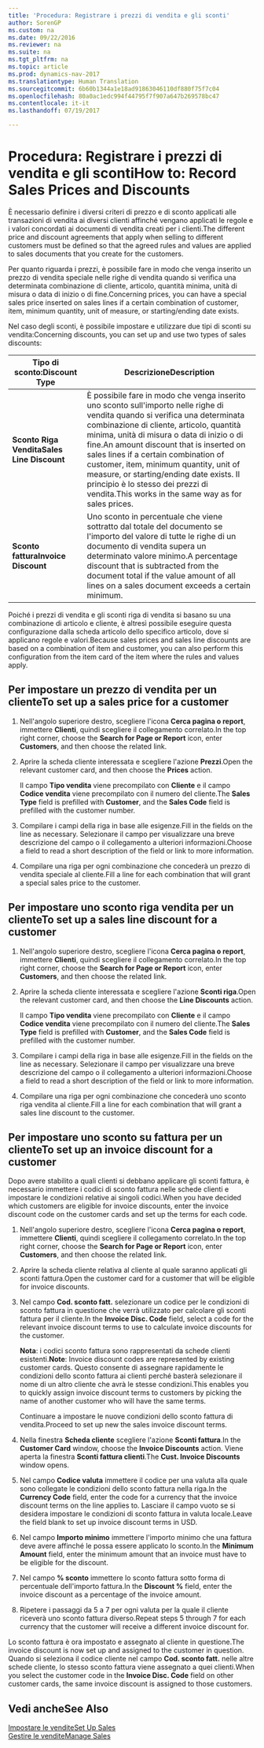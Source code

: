 ```yaml
---
title: 'Procedura: Registrare i prezzi di vendita e gli sconti'
author: SorenGP
ms.custom: na
ms.date: 09/22/2016
ms.reviewer: na
ms.suite: na
ms.tgt_pltfrm: na
ms.topic: article
ms.prod: dynamics-nav-2017
ms.translationtype: Human Translation
ms.sourcegitcommit: 6b60b1344a1e18ad91863046110df880f75f7c04
ms.openlocfilehash: 80a0ac1edc994f44795f7f907a647b269578bc47
ms.contentlocale: it-it
ms.lasthandoff: 07/19/2017

---
```


# <a name="how-to-record-sales-prices-and-discounts"></a><span data-ttu-id="f54e2-102">Procedura: Registrare i prezzi di vendita e gli sconti</span><span class="sxs-lookup"><span data-stu-id="f54e2-102">How to: Record Sales Prices and Discounts</span></span>
<span data-ttu-id="f54e2-103">È necessario definire i diversi criteri di prezzo e di sconto applicati alle transazioni di vendita ai diversi clienti affinché vengano applicati le regole e i valori concordati ai documenti di vendita creati per i clienti.</span><span class="sxs-lookup"><span data-stu-id="f54e2-103">The different price and discount agreements that apply when selling to different customers must be defined so that the agreed rules and values are applied to sales documents that you create for the customers.</span></span>

<span data-ttu-id="f54e2-104">Per quanto riguarda i prezzi, è possibile fare in modo che venga inserito un prezzo di vendita speciale nelle righe di vendita quando si verifica una determinata combinazione di cliente, articolo, quantità minima, unità di misura o data di inizio o di fine.</span><span class="sxs-lookup"><span data-stu-id="f54e2-104">Concerning prices, you can have a special sales price inserted on sales lines if a certain combination of customer, item, minimum quantity, unit of measure, or starting/ending date exists.</span></span>

<span data-ttu-id="f54e2-105">Nel caso degli sconti, è possibile impostare e utilizzare due tipi di sconti su vendita:</span><span class="sxs-lookup"><span data-stu-id="f54e2-105">Concerning discounts, you can set up and use two types of sales discounts:</span></span>

|<span data-ttu-id="f54e2-106">Tipo di sconto:</span><span class="sxs-lookup"><span data-stu-id="f54e2-106">Discount Type</span></span> |<span data-ttu-id="f54e2-107">Descrizione</span><span class="sxs-lookup"><span data-stu-id="f54e2-107">Description</span></span> |
|--------------|------------|
|<span data-ttu-id="f54e2-108">**Sconto Riga Vendita**</span><span class="sxs-lookup"><span data-stu-id="f54e2-108">**Sales Line Discount**</span></span>|<span data-ttu-id="f54e2-109">È possibile fare in modo che venga inserito uno sconto sull'importo nelle righe di vendita quando si verifica una determinata combinazione di cliente, articolo, quantità minima, unità di misura o data di inizio o di fine.</span><span class="sxs-lookup"><span data-stu-id="f54e2-109">An amount discount that is inserted on sales lines if a certain combination of customer, item, minimum quantity, unit of measure, or starting/ending date exists.</span></span> <span data-ttu-id="f54e2-110">Il principio è lo stesso dei prezzi di vendita.</span><span class="sxs-lookup"><span data-stu-id="f54e2-110">This works in the same way as for sales prices.</span></span>|
|<span data-ttu-id="f54e2-111">**Sconto fattura**</span><span class="sxs-lookup"><span data-stu-id="f54e2-111">**Invoice Discount**</span></span>|<span data-ttu-id="f54e2-112">Uno sconto in percentuale che viene sottratto dal totale del documento se l'importo del valore di tutte le righe di un documento di vendita supera un determinato valore minimo.</span><span class="sxs-lookup"><span data-stu-id="f54e2-112">A percentage discount that is subtracted from the document total if the value amount of all lines on a sales document exceeds a certain minimum.</span></span>|

<span data-ttu-id="f54e2-113">Poiché i prezzi di vendita e gli sconti riga di vendita si basano su una combinazione di articolo e cliente, è altresì possibile eseguire questa configurazione dalla scheda articolo dello specifico articolo, dove si applicano regole e valori.</span><span class="sxs-lookup"><span data-stu-id="f54e2-113">Because sales prices and sales line discounts are based on a combination of item and customer, you can also perform this configuration from the item card of the item where the rules and values apply.</span></span>

## <a name="to-set-up-a-sales-price-for-a-customer"></a><span data-ttu-id="f54e2-114">Per impostare un prezzo di vendita per un cliente</span><span class="sxs-lookup"><span data-stu-id="f54e2-114">To set up a sales price for a customer</span></span>
1. <span data-ttu-id="f54e2-115">Nell'angolo superiore destro, scegliere l'icona **Cerca pagina o report**, immettere **Clienti**, quindi scegliere il collegamento correlato.</span><span class="sxs-lookup"><span data-stu-id="f54e2-115">In the top right corner, choose the **Search for Page or Report** icon, enter **Customers**, and then choose the related link.</span></span>
2. <span data-ttu-id="f54e2-116">Aprire la scheda cliente interessata e scegliere l'azione **Prezzi**.</span><span class="sxs-lookup"><span data-stu-id="f54e2-116">Open the relevant customer card, and then choose the **Prices** action.</span></span>

    <span data-ttu-id="f54e2-117">Il campo **Tipo vendita** viene precompilato con **Cliente** e il campo **Codice vendita** viene precompilato con il numero del cliente.</span><span class="sxs-lookup"><span data-stu-id="f54e2-117">The **Sales Type** field is prefilled with **Customer**, and the **Sales Code** field is prefilled with the customer number.</span></span>
3. <span data-ttu-id="f54e2-118">Compilare i campi della riga in base alle esigenze.</span><span class="sxs-lookup"><span data-stu-id="f54e2-118">Fill in the fields on the line as necessary.</span></span> <span data-ttu-id="f54e2-119">Selezionare il campo per visualizzare una breve descrizione del campo o il collegamento a ulteriori informazioni.</span><span class="sxs-lookup"><span data-stu-id="f54e2-119">Choose a field to read a short description of the field or link to more information.</span></span>
4. <span data-ttu-id="f54e2-120">Compilare una riga per ogni combinazione che concederà un prezzo di vendita speciale al cliente.</span><span class="sxs-lookup"><span data-stu-id="f54e2-120">Fill a line for each combination that will grant a special sales price to the customer.</span></span>

## <a name="to-set-up-a-sales-line-discount-for-a-customer"></a><span data-ttu-id="f54e2-121">Per impostare uno sconto riga vendita per un cliente</span><span class="sxs-lookup"><span data-stu-id="f54e2-121">To set up a sales line discount for a customer</span></span>
1. <span data-ttu-id="f54e2-122">Nell'angolo superiore destro, scegliere l'icona **Cerca pagina o report**, immettere **Clienti**, quindi scegliere il collegamento correlato.</span><span class="sxs-lookup"><span data-stu-id="f54e2-122">In the top right corner, choose the **Search for Page or Report** icon, enter **Customers**, and then choose the related link.</span></span>
2. <span data-ttu-id="f54e2-123">Aprire la scheda cliente interessata e scegliere l'azione **Sconti riga**.</span><span class="sxs-lookup"><span data-stu-id="f54e2-123">Open the relevant customer card, and then choose the **Line Discounts** action.</span></span>

    <span data-ttu-id="f54e2-124">Il campo **Tipo vendita** viene precompilato con **Cliente** e il campo **Codice vendita** viene precompilato con il numero del cliente.</span><span class="sxs-lookup"><span data-stu-id="f54e2-124">The **Sales Type** field is prefilled with **Customer**, and the **Sales Code** field is prefilled with the customer number.</span></span>
3.  <span data-ttu-id="f54e2-125">Compilare i campi della riga in base alle esigenze.</span><span class="sxs-lookup"><span data-stu-id="f54e2-125">Fill in the fields on the line as necessary.</span></span> <span data-ttu-id="f54e2-126">Selezionare il campo per visualizzare una breve descrizione del campo o il collegamento a ulteriori informazioni.</span><span class="sxs-lookup"><span data-stu-id="f54e2-126">Choose a field to read a short description of the field or link to more information.</span></span>
4. <span data-ttu-id="f54e2-127">Compilare una riga per ogni combinazione che concederà uno sconto riga vendita al cliente.</span><span class="sxs-lookup"><span data-stu-id="f54e2-127">Fill a line for each combination that will grant a sales line discount to the customer.</span></span>

## <a name="to-set-up-an-invoice-discount-for-a-customer"></a><span data-ttu-id="f54e2-128">Per impostare uno sconto su fattura per un cliente</span><span class="sxs-lookup"><span data-stu-id="f54e2-128">To set up an invoice discount for a customer</span></span>
<span data-ttu-id="f54e2-129">Dopo avere stabilito a quali clienti si debbano applicare gli sconti fattura, è necessario immettere i codici di sconto fattura nelle schede clienti e impostare le condizioni relative ai singoli codici.</span><span class="sxs-lookup"><span data-stu-id="f54e2-129">When you have decided which customers are eligible for invoice discounts, enter the invoice discount code on the customer cards and set up the terms for each code.</span></span>

1. <span data-ttu-id="f54e2-130">Nell'angolo superiore destro, scegliere l'icona **Cerca pagina o report**, immettere **Clienti**, quindi scegliere il collegamento correlato.</span><span class="sxs-lookup"><span data-stu-id="f54e2-130">In the top right corner, choose the **Search for Page or Report** icon, enter **Customers**, and then choose the related link.</span></span>
2. <span data-ttu-id="f54e2-131">Aprire la scheda cliente relativa al cliente al quale saranno applicati gli sconti fattura.</span><span class="sxs-lookup"><span data-stu-id="f54e2-131">Open the customer card for a customer that will be eligible for invoice discounts.</span></span>
3. <span data-ttu-id="f54e2-132">Nel campo **Cod. sconto fatt.** selezionare un codice per le condizioni di sconto fattura in questione che verrà utilizzato per calcolare gli sconti fattura per il cliente.</span><span class="sxs-lookup"><span data-stu-id="f54e2-132">In the **Invoice Disc. Code** field, select a code for the relevant invoice discount terms to use to calculate invoice discounts for the customer.</span></span>

    <span data-ttu-id="f54e2-133">**Nota**: i codici sconto fattura sono rappresentati da schede clienti esistenti.</span><span class="sxs-lookup"><span data-stu-id="f54e2-133">**Note**: Invoice discount codes are represented by existing customer cards.</span></span> <span data-ttu-id="f54e2-134">Questo consente di assegnare rapidamente le condizioni dello sconto fattura ai clienti perché basterà selezionare il nome di un altro cliente che avrà le stesse condizioni.</span><span class="sxs-lookup"><span data-stu-id="f54e2-134">This enables you to quickly assign invoice discount terms to customers by picking the name of another customer who will have the same terms.</span></span>

    <span data-ttu-id="f54e2-135">Continuare a impostare le nuove condizioni dello sconto fattura di vendita.</span><span class="sxs-lookup"><span data-stu-id="f54e2-135">Proceed to set up new the sales invoice discount terms.</span></span>
4. <span data-ttu-id="f54e2-136">Nella finestra **Scheda cliente** scegliere l'azione **Sconti fattura**.</span><span class="sxs-lookup"><span data-stu-id="f54e2-136">In the **Customer Card** window, choose the **Invoice Discounts** action.</span></span> <span data-ttu-id="f54e2-137">Viene aperta la finestra **Sconti fattura clienti**.</span><span class="sxs-lookup"><span data-stu-id="f54e2-137">The **Cust. Invoice Discounts** window opens.</span></span>
5. <span data-ttu-id="f54e2-138">Nel campo **Codice valuta** immettere il codice per una valuta alla quale sono collegate le condizioni dello sconto fattura nella riga.</span><span class="sxs-lookup"><span data-stu-id="f54e2-138">In the **Currency Code** field, enter the code for a currency that the invoice discount terms on the line applies to.</span></span> <span data-ttu-id="f54e2-139">Lasciare il campo vuoto se si desidera impostare le condizioni di sconto fattura in valuta locale.</span><span class="sxs-lookup"><span data-stu-id="f54e2-139">Leave the field blank to set up invoice discount terms in USD.</span></span>
6. <span data-ttu-id="f54e2-140">Nel campo **Importo minimo** immettere l'importo minimo che una fattura deve avere affinché le possa essere applicato lo sconto.</span><span class="sxs-lookup"><span data-stu-id="f54e2-140">In the **Minimum Amount** field, enter the minimum amount that an invoice must have to be eligible for the discount.</span></span>
7. <span data-ttu-id="f54e2-141">Nel campo **% sconto** immettere lo sconto fattura sotto forma di percentuale dell'importo fattura.</span><span class="sxs-lookup"><span data-stu-id="f54e2-141">In the **Discount %** field, enter the invoice discount as a percentage of the invoice amount.</span></span>
8. <span data-ttu-id="f54e2-142">Ripetere i passaggi da 5 a 7 per ogni valuta per la quale il cliente riceverà uno sconto fattura diverso.</span><span class="sxs-lookup"><span data-stu-id="f54e2-142">Repeat steps 5 through 7 for each currency that the customer will receive a different invoice discount for.</span></span>

<span data-ttu-id="f54e2-143">Lo sconto fattura è ora impostato e assegnato al cliente in questione.</span><span class="sxs-lookup"><span data-stu-id="f54e2-143">The invoice discount is now set up and assigned to the customer in question.</span></span> <span data-ttu-id="f54e2-144">Quando si seleziona il codice cliente nel campo **Cod. sconto fatt.** nelle altre schede cliente, lo stesso sconto fattura viene assegnato a quei clienti.</span><span class="sxs-lookup"><span data-stu-id="f54e2-144">When you select the customer code in the **Invoice Disc. Code** field on other customer cards, the same invoice discount is assigned to those customers.</span></span>

## <a name="see-also"></a><span data-ttu-id="f54e2-145">Vedi anche</span><span class="sxs-lookup"><span data-stu-id="f54e2-145">See Also</span></span>  
[<span data-ttu-id="f54e2-146">Impostare le vendite</span><span class="sxs-lookup"><span data-stu-id="f54e2-146">Set Up Sales</span></span>](sales-setup-sales.md)  
[<span data-ttu-id="f54e2-147">Gestire le vendite</span><span class="sxs-lookup"><span data-stu-id="f54e2-147">Manage Sales</span></span>](sales-manage-sales.md)


